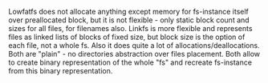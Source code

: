 Lowfatfs does not allocate anything except memory for fs-instance itself over preallocated block, but it is not flexible - only static block count and sizes for all files, for filenames also.
Linkfs is more flexible and represents files as linked lists of blocks of fixed size, but block size is the option of each file, not a whole fs. Also it does quite a lot of allocations/deallocations.
Both are "plain" - no directories abstraction over files placement. 
Both allow to create binary representation of the whole "fs" and recreate fs-instance from this binary representation.
